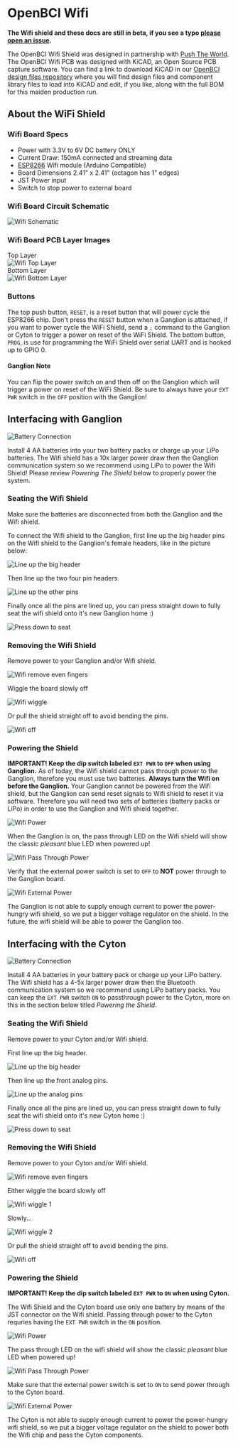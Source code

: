 # OpenBCI Wifi

**The Wifi shield and these docs are still in beta, if you see a typo [please open an issue](https://github.com/OpenBCI/Docs/issues/new).**

The OpenBCI Wifi Shield was designed in partnership with [Push The World](www.pushtheworld.us). The OpenBCI Wifi PCB was designed with KiCAD, an Open Source PCB capture software. You can find a link to download KiCAD in our [OpenBCI design files repository](https://github.com/OpenBCI/OpenBCI_Wifi_Shield) where you will find design files and component library files to load into KiCAD and edit, if you like, along with the full BOM for this maiden production run.

## About the WiFi Shield

### Wifi Board Specs

* Power with 3.3V to 6V DC battery ONLY
* Current Draw: 150mA connected and streaming data
* [ESP8266](http://www.esp8266.com) Wifi module (Arduino Compatible)
* Board Dimensions 2.41" x 2.41" (octagon has 1" edges)
* JST Power input
* Switch to stop power to external board

### Wifi Board Circuit Schematic

![Wifi Schematic](../assets/images/wifi_schematic.png)

### Wifi Board PCB Layer Images  

Top Layer  
![Wifi Top Layer](../assets/images/wifi_top.png)  
Bottom Layer  
![Wifi Bottom Layer](../assets/images/wifi_bottom.png)  

### Buttons

The top push button, `RESET`, is a reset button that will power cycle the ESP8266 chip. Don't press the `RESET` button when a Ganglion is attached, if you want to power cycle the WiFi Shield, send a `;` command to the Ganglion or Cyton to trigger a power on reset of the WiFi Shield. The bottom button, `PROG`, is use for programming the WiFi Shield over serial UART and is hooked up to GPIO 0.

#### Ganglion Note
You can flip the power switch on and then off on the Ganglion which will trigger a power on reset of the WiFi Shield. Be sure to always have your `EXT PWR` switch in the `OFF` position with the Ganglion!

## Interfacing with Ganglion

![Battery Connection](../assets/images/wifi_ganglion_power.jpg)

Install 4 AA batteries into your two battery packs or charge up your LiPo batteries. The Wifi shield has a 10x larger power draw then the Ganglion communication system so we recommend using LiPo to power the Wifi Shield! Please review _Powering The Shield_ below to properly power the system.

### Seating the Wifi Shield

Make sure the batteries are disconnected from both the Ganglion and the Wifi shield.

To connect the Wifi shield to the Ganglion, first line up the big header pins on the Wifi shield to the Ganglion's female headers, like in the picture below:

![Line up the big header](../assets/images/wifi_ganglion_seating_1.jpg)

Then line up the two four pin headers.

![Line up the other pins](../assets/images/wifi_ganglion_seating_2.jpg)

Finally once all the pins are lined up, you can press straight down to fully seat the wifi shield onto it's new Ganglion home :)

![Press down to seat](../assets/images/wifi_ganglion_seating_3.jpg)

### Removing the Wifi Shield

Remove power to your Ganglion and/or Wifi shield.

![Wifi remove even fingers](../assets/images/wifi_ganglion_removing_1.jpg)

Wiggle the board slowly off

![Wifi wiggle](../assets/images/wifi_ganglion_removing_2.jpg)

Or pull the shield straight off to avoid bending the pins.

![Wifi off](../assets/images/wifi_removing_3.jpg)

### Powering the Shield

**IMPORTANT! Keep the dip switch labeled `EXT PWR` to `OFF` when using Ganglion.** As of today, the Wifi shield cannot pass through power to the Ganglion, therefore you must use two batteries.
**Always turn the Wifi on before the Ganglion.** Your Ganglion cannot be powered from the Wifi shield, but the Ganglion can send reset signals to Wifi shield to reset it via software. Therefore you will need two sets of batteries (battery packs or LiPo) in order to use the Ganglion and Wifi shield together.

![Wifi Power](../assets/images/wifi_battery_connection.jpg)

When the Ganglion is on, the pass through LED on the Wifi shield will show the classic _pleasant_ blue LED when powered up!

![Wifi Pass Through Power](../assets/images/wifi_ganglion_power_2.jpg)

Verify that the external power switch is set to `OFF` to **NOT** power through to the Ganglion board.

![Wifi External Power](../assets/images/wifi_ganglion_pass_through_power.jpg)

The Ganglion is not able to supply enough current to power the power-hungry wifi shield, so we put a bigger voltage regulator on the shield. In the future, the wifi shield will be able to power the Ganglion too.

## Interfacing with the Cyton

![Battery Connection](../assets/images/wifi_battery_connection.jpg)

Install 4 AA batteries in your battery pack or charge up your LiPo battery. The Wifi shield has a 4-5x larger power draw then the Bluetooth communication system so we recommend using LiPo battery packs. You can keep the `EXT PWR` switch `ON` to passthrough power to the Cyton, more on this in the section below titled _Powering the Shield_.

### Seating the Wifi Shield

Remove power to your Cyton and/or Wifi shield.

First line up the big header.

![Line up the big header](../assets/images/wifi_seating_1.jpg)

Then line up the front analog pins.

![Line up the analog pins](../assets/images/wifi_seating_2.jpg)

Finally once all the pins are lined up, you can press straight down to fully seat the wifi shield onto it's new Cyton home :)

![Press down to seat](../assets/images/wifi_seating_3.jpg)

### Removing the Wifi Shield

Remove power to your Cyton and/or Wifi shield.

![Wifi remove even fingers](../assets/images/wifi_removing_1.jpg)

Either wiggle the board slowly off

![Wifi wiggle 1](../assets/images/wifi_removing_2.jpg)

Slowly...

![Wifi wiggle 2](../assets/images/wifi_removing_3.jpg)

Or pull the shield straight off to avoid bending the pins.

![Wifi off](../assets/images/wifi_removing_4.jpg)

### Powering the Shield

**IMPORTANT! Keep the dip switch labeled `EXT PWR` to `ON` when using Cyton.**

The Wifi Shield and the Cyton board use only one battery by means of the JST connector on the Wifi shield. Passing through power to the Cyton requries having the `EXT PWR` switch in the `ON` position.

![Wifi Power](../assets/images/wifi_battery_connection.jpg)

The pass through LED on the wifi shield will show the classic _pleasant_ blue LED when powered up!

![Wifi Pass Through Power](../assets/images/wifi_pass_through_power.jpg)

Make sure that the external power switch is set to `ON` to send power through to the Cyton board.

![Wifi External Power](../assets/images/wifi_what_you_need.jpg)

The Cyton is not able to supply enough current to power the power-hungry wifi shield, so we put a bigger voltage regulator on the shield to power both the Wifi chip and pass the Cyton components.
